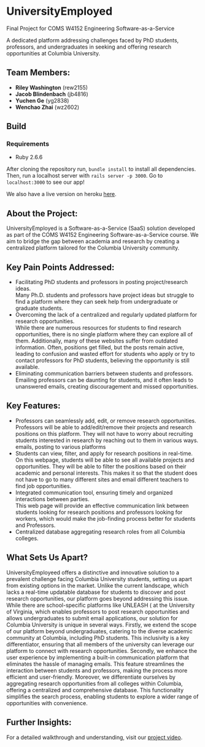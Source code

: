 # UniversityEmployed
Final Project for COMS W4152 Engineering Software-as-a-Service

A dedicated platform addressing challenges faced by PhD students, professors, and undergraduates in seeking and offering research opportunities at Columbia University.

## Team Members:

- **Riley Washington** (rew2155)
- **Jacob Blindenbach** (jb4816)
- **Yuchen Ge** (yg2838)
- **Wenchao Zhai** (wz2602)

## Build

### Requirements
- Ruby 2.6.6

After cloning the repository run, `bundle install` to install all dependencies.
Then, run a localhost server with `rails server -p 3000`.
Go to `localhost:3000` to see our app!

We also have a live version on heroku [here](https://spooky-treat-68203-97bbb523cd5a.herokuapp.com/).

## About the Project:

UniversityEmployed is a Software-as-a-Service (SaaS) solution developed as part of the COMS W4152 Engineering Software-as-a-Service course. We aim to bridge the gap between academia and research by creating a centralized platform tailored for the Columbia University community.

## Key Pain Points Addressed:

- Facilitating PhD students and professors in posting project/research ideas.  
  Many Ph.D. students and professors have project ideas but struggle to find a platform where they can seek help from undergraduate or graduate students.
- Overcoming the lack of a centralized and regularly updated platform for research opportunities.  
  While there are numerous resources for students to find research opportunities, there is no single platform where they can explore all of them. Additionally, many of these  websites suffer from outdated information. Often, positions get filled, but the posts remain active, leading to confusion and wasted effort for students who apply or try to contact professors for PhD students, believing the opportunity is still available.
- Eliminating communication barriers between students and professors.  
  Emailing professors can be daunting for students, and it often leads to unanswered emails, creating discouragement and missed opportunities.

## Key Features:

- Professors can seamlessly add, edit, or remove research opportunities.  
  Professors will be able to add/edit/remove their projects and research positions on this platform. They will not have to worry about recruiting students interested in research by reaching out to them in various ways. emails, posting to various platforms 
- Students can view, filter, and apply for research positions in real-time.  
  On this webpage, students will be able to see all available projects and opportunities. They will be able to filter the positions based on their academic and personal interests. This makes it so that the student does not have to go to many different sites and email different teachers to find job opportunities. 
- Integrated communication tool, ensuring timely and organized interactions between parties.  
  This web page will provide an effective communication link between students looking for research positions and professors looking for workers, which would make the job-finding process better for students and Professors.
- Centralized database aggregating research roles from all Columbia colleges.

## What Sets Us Apart?

UniversityEmployeed offers a distinctive and innovative solution to a prevalent challenge facing Columbia University students, setting us apart from existing options in the market. Unlike the current landscape, which lacks a real-time updatable database for students to discover and post research opportunities, our platform goes beyond addressing this issue. While there are school-specific platforms like UNLEASH ( at the University of Virginia, which enables professors to post research opportunities and allows undergraduates to submit email applications, our solution for Columbia University is unique in several ways. Firstly, we extend the scope of our platform beyond undergraduates, catering to the diverse academic community at Columbia, including PhD students. This inclusivity is a key differentiator, ensuring that all members of the university can leverage our platform to connect with research opportunities. Secondly, we enhance the user experience by implementing a built-in communication platform that eliminates the hassle of managing emails. This feature streamlines the interaction between students and professors, making the process more efficient and user-friendly. Moreover, we differentiate ourselves by aggregating research opportunities from all colleges within Columbia, offering a centralized and comprehensive database. This functionality simplifies the search process, enabling students to explore a wider range of opportunities with convenience.

## Further Insights:

For a detailed walkthrough and understanding, visit our [project video](https://youtu.be/5_thlovHRhU).

